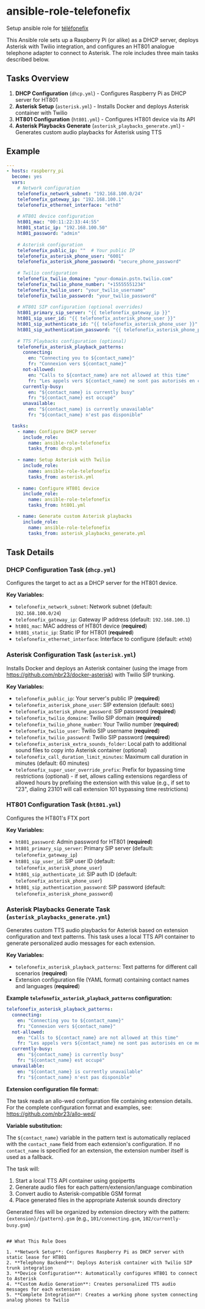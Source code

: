 # ansible-role-telefonefix

Setup ansible role for [téléfonefix](https://wip.tf/posts/telefonefix/)

This Ansible role sets up a Raspberry Pi (or alike) as a DHCP server, deploys Asterisk with Twilio integration, and configures an HT801 analogue telephone adapter to connect to Asterisk. The role includes three main tasks described below.

## Tasks Overview

1. **DHCP Configuration** (`dhcp.yml`) - Configures Raspberry Pi as DHCP server for HT801
2. **Asterisk Setup** (`asterisk.yml`) - Installs Docker and deploys Asterisk container with Twilio
3. **HT801 Configuration** (`ht801.yml`) - Configures HT801 device via its API
4. **Asterisk Playbacks Generate** (`asterisk_playbacks_generate.yml`) - Generates custom audio playbacks for Asterisk using TTS

## Example

```yaml
---
- hosts: raspberry_pi
  become: yes
  vars:
    # Network configuration
    telefonefix_network_subnet: "192.168.100.0/24"
    telefonefix_gateway_ip: "192.168.100.1"
    telefonefix_ethernet_interface: "eth0"
    
    # HT801 device configuration
    ht801_mac: "00:11:22:33:44:55"
    ht801_static_ip: "192.168.100.50"
    ht801_password: "admin"
    
    # Asterisk configuration
    telefonefix_public_ip: ""  # Your public IP
    telefonefix_asterisk_phone_user: "6001"
    telefonefix_asterisk_phone_password: "secure_phone_password"
    
    # Twilio configuration
    telefonefix_twilio_domaine: "your-domain.pstn.twilio.com"
    telefonefix_twilio_phone_number: "+15555551234"
    telefonefix_twilio_user: "your_twilio_username"
    telefonefix_twilio_password: "your_twilio_password"
    
    # HT801 SIP configuration (optional overrides)
    ht801_primary_sip_server: "{{ telefonefix_gateway_ip }}"
    ht801_sip_user_id: "{{ telefonefix_asterisk_phone_user }}"
    ht801_sip_authenticate_id: "{{ telefonefix_asterisk_phone_user }}"
    ht801_sip_authentication_password: "{{ telefonefix_asterisk_phone_password }}"
    
    # TTS Playbacks configuration (optional)
    telefonefix_asterisk_playback_patterns:
      connecting:
        en: "Connecting you to ${contact_name}"
        fr: "Connexion vers ${contact_name}"
      not-allowed:
        en: "Calls to ${contact_name} are not allowed at this time"
        fr: "Les appels vers ${contact_name} ne sont pas autorisés en ce moment"
      currently-busy:
        en: "${contact_name} is currently busy"
        fr: "${contact_name} est occupé"
      unavailable:
        en: "${contact_name} is currently unavailable"
        fr: "${contact_name} n'est pas disponible"

  tasks:
    - name: Configure DHCP server
      include_role:
        name: ansible-role-telefonefix
        tasks_from: dhcp.yml
    
    - name: Setup Asterisk with Twilio
      include_role:
        name: ansible-role-telefonefix
        tasks_from: asterisk.yml
    
    - name: Configure HT801 device
      include_role:
        name: ansible-role-telefonefix
        tasks_from: ht801.yml

    - name: Generate custom Asterisk playbacks
      include_role:
        name: ansible-role-telefonefix
        tasks_from: asterisk_playbacks_generate.yml
```

## Task Details

### DHCP Configuration Task (`dhcp.yml`)

Configures the target to act as a DHCP server for the HT801 device.

**Key Variables:**
- `telefonefix_network_subnet`: Network subnet (default: `192.168.100.0/24`)
- `telefonefix_gateway_ip`: Gateway IP address (default: `192.168.100.1`)
- `ht801_mac`: MAC address of HT801 device (**required**)
- `ht801_static_ip`: Static IP for HT801 (**required**)
- `telefonefix_ethernet_interface`: Interface to configure (default: `eth0`)

### Asterisk Configuration Task (`asterisk.yml`)

Installs Docker and deploys an Asterisk container (using the image from https://github.com/nbr23/docker-asterisk) with Twilio SIP trunking.

**Key Variables:**
- `telefonefix_public_ip`: Your server's public IP (**required**)
- `telefonefix_asterisk_phone_user`: SIP extension (default: `6001`)
- `telefonefix_asterisk_phone_password`: SIP password (**required**)
- `telefonefix_twilio_domaine`: Twilio SIP domain (**required**)
- `telefonefix_twilio_phone_number`: Your Twilio number (**required**)
- `telefonefix_twilio_user`: Twilio SIP username (**required**)
- `telefonefix_twilio_password`: Twilio SIP password (**required**)
- `telefonefix_asterisk_extra_sounds_folder`: Local path to additional sound files to copy into Asterisk container (optional)
- `telefonefix_call_duration_limit_minutes`: Maximum call duration in minutes (default: 60 minutes)
- `telefonefix_super_user_override_prefix`: Prefix for bypassing time restrictions (optional) - if set, allows calling extensions regardless of allowed hours by prefixing the extension with this value (e.g., if set to "23", dialing 23101 will call extension 101 bypassing time restrictions)

### HT801 Configuration Task (`ht801.yml`)

Configures the HT801's FTX port

**Key Variables:**
- `ht801_password`: Admin password for HT801 (**required**)
- `ht801_primary_sip_server`: Primary SIP server (default: `telefonefix_gateway_ip`)
- `ht801_sip_user_id`: SIP user ID (default: `telefonefix_asterisk_phone_user`)
- `ht801_sip_authenticate_id`: SIP auth ID (default: `telefonefix_asterisk_phone_user`)
- `ht801_sip_authentication_password`: SIP password (default: `telefonefix_asterisk_phone_password`)

### Asterisk Playbacks Generate Task (`asterisk_playbacks_generate.yml`)

Generates custom TTS audio playbacks for Asterisk based on extension configuration and text patterns. This task uses a local TTS API container to generate personalized audio messages for each extension.

**Key Variables:**

- `telefonefix_asterisk_playback_patterns`: Text patterns for different call scenarios (**required**)
- Extension configuration file (YAML format) containing contact names and languages (**required**)

**Example `telefonefix_asterisk_playback_patterns` configuration:**

```yaml
telefonefix_asterisk_playback_patterns:
  connecting:
    en: "Connecting you to ${contact_name}"
    fr: "Connexion vers ${contact_name}"
  not-allowed:
    en: "Calls to ${contact_name} are not allowed at this time"
    fr: "Les appels vers ${contact_name} ne sont pas autorisés en ce moment"
  currently-busy:
    en: "${contact_name} is currently busy"
    fr: "${contact_name} est occupé"
  unavailable:
    en: "${contact_name} is currently unavailable"
    fr: "${contact_name} n'est pas disponible"
```

**Extension configuration file format:**

The task reads an allo-wed configuration file containing extension details. For the complete configuration format and examples, see: https://github.com/nbr23/allo-wed/

**Variable substitution:**

The `${contact_name}` variable in the pattern text is automatically replaced with the `contact_name` field from each extension's configuration. If no `contact_name` is specified for an extension, the extension number itself is used as a fallback.

The task will:
1. Start a local TTS API container using gopipertts
2. Generate audio files for each pattern/extension/language combination
3. Convert audio to Asterisk-compatible GSM format
4. Place generated files in the appropriate Asterisk sounds directory

Generated files will be organized by extension directory with the pattern: `{extension}/{pattern}.gsm` (e.g., `101/connecting.gsm`, `102/currently-busy.gsm`)

```

## What This Role Does

1. **Network Setup**: Configures Raspberry Pi as DHCP server with static lease for HT801
2. **Telephony Backend**: Deploys Asterisk container with Twilio SIP trunk integration
3. **Device Configuration**: Automatically configures HT801 to connect to Asterisk
4. **Custom Audio Generation**: Creates personalized TTS audio messages for each extension
5. **Complete Integration**: Creates a working phone system connecting analog phones to Twilio

